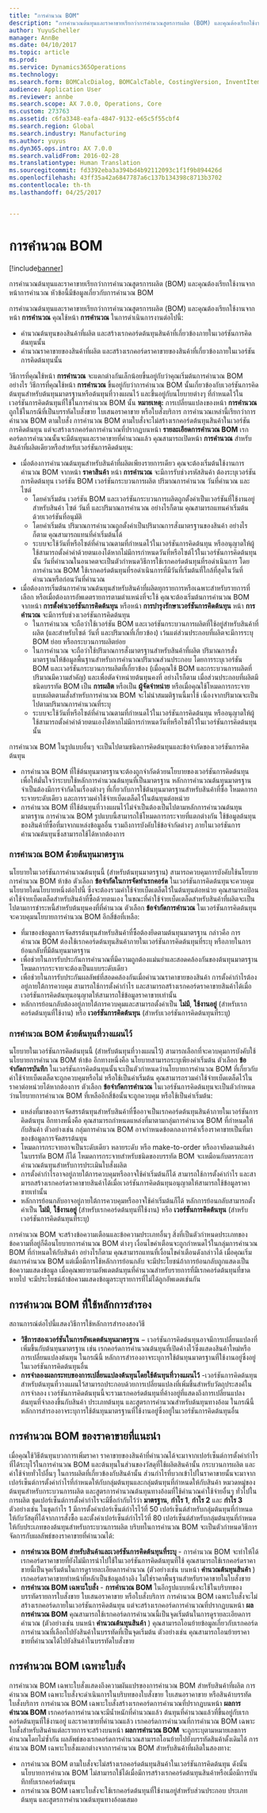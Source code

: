 ```yaml
---
title: "การคำนวณ BOM"
description: "การคำนวณต้นทุนและราคาขายเรียกว่าการคำนวณสูตรการผลิต (BOM) และคุณต้องเรียกใช้งานจากหน้าการคำนวณ หัวข้อนี้มีข้อมูลเกี่ยวกับการคำนวณ BOM"
author: YuyuScheller
manager: AnnBe
ms.date: 04/10/2017
ms.topic: article
ms.prod: 
ms.service: Dynamics365Operations
ms.technology: 
ms.search.form: BOMCalcDialog, BOMCalcTable, CostingVersion, InventItemPrice, SalesQuotationTable, SalesTable, SMAServiceOrderTable
audience: Application User
ms.reviewer: annbe
ms.search.scope: AX 7.0.0, Operations, Core
ms.custom: 273763
ms.assetid: c6fa3348-eafa-4847-9132-e65c5f55cbf4
ms.search.region: Global
ms.search.industry: Manufacturing
ms.author: yuyus
ms.dyn365.ops.intro: AX 7.0.0
ms.search.validFrom: 2016-02-28
ms.translationtype: Human Translation
ms.sourcegitcommit: fd3392eba3a394bd4b92112093c1f1f9b894426d
ms.openlocfilehash: 43ff35a42a6847787a6c137b134398c8713b3702
ms.contentlocale: th-th
ms.lasthandoff: 04/25/2017


---
```


# <a name="bom-calculations"></a>การคำนวณ BOM

[!include[banner](../includes/banner.md)]


การคำนวณต้นทุนและราคาขายเรียกว่าการคำนวณสูตรการผลิต (BOM) และคุณต้องเรียกใช้งานจากหน้าการคำนวณ หัวข้อนี้มีข้อมูลเกี่ยวกับการคำนวณ BOM

การคำนวณต้นทุนและราคาขายเรียกว่าการคำนวณสูตรการผลิต (BOM) และคุณต้องเรียกใช้งานจากหน้า **การคำนวณ** คุณใช้หน้า **การคำนวณ** ในการดำเนินการงานต่อไปนี้:

-   คำนวณต้นทุนของสินค้าที่ผลิต และสร้างเรกคอร์ดต้นทุนสินค้าที่เกี่ยวข้องภายในเวอร์ชันการคิดต้นทุนนั้น
-   คำนวณราคาขายของสินค้าที่ผลิต และสร้างเรกคอร์ดราคาขายของสินค้าที่เกี่ยวข้องภายในเวอร์ชันการคิดต้นทุนนั้น

วิธีการที่คุณใช้หน้า **การคำนวณ** จะแตกต่างกันเล็กน้อยขึ้นอยู่กับว่าคุณเริ่มต้นการคำนวณ BOM อย่างไร วิธีการที่คุณใช้หน้า **การคำนวณ** ขึ้นอยู่กับว่าการคำนวณ BOM นั้นเกี่ยวข้องกับเวอร์ชันการคิดต้นทุนสำหรับต้นทุนมาตรฐานหรือต้นทุนที่วางแผนไว้ และขึ้นอยู่กับนโยบายต่างๆ ที่กำหนดไว้ในเวอร์ชันการคิดต้นทุนที่ใช้ในการคำนวณ BOM นั้น **หมายเหตุ:** การเปลี่ยนแปลงของหน้า **การคำนวณ** ถูกใช้ในกรณีที่เป็นบรรทัดใบสั่งขาย ใบเสนอราคาขาย หรือใบสั่งบริการ การคำนวณเหล่านี้เรียกว่าการคำนวณ BOM ตามใบสั่ง การคำนวณ BOM ตามใบสั่งจะไม่สร้างเรกคอร์ดต้นทุนสินค้าในเวอร์ชันการคิดต้นทุน แต่จะสร้างเรกคอร์ดการคำนวณที่ปรากฏบนหน้า **รายละเอียดการคำนวณ BOM** เรกคอร์ดการคำนวณนั้นจะมีต้นทุนและราคาขายที่คำนวณแล้ว คุณสามารถเปิดหน้า **การคำนวณ** สำหรับสินค้าที่ผลิตเดียวหรือสำหรับเวอร์ชันการคิดต้นทุน:

-   เมื่อต้องการคำนวณต้นทุนสำหรับสินค้าที่ผลิตเพียงรายการเดียว คุณจะต้องเริ่มต้นใช้งานการคำนวณ BOM จากหน้า **ราคาสินค้า** หน้า **การคำนวณ** จะมีการรับช่วงรหัสสินค้า ต้องระบุเวอร์ชันการคิดต้นทุน เวอร์ชัน BOM เวอร์ชันกระบวนการผลิต ปริมาณการคำนวณ วันที่คำนวณ และไซต์
    -   โดยค่าเริ่มต้น เวอร์ชัน BOM และเวอร์ชันกระบวนการผลิตถูกตั้งค่าเป็นเวอร์ชันที่ใช้งานอยู่สำหรับสินค้า ไซต์ วันที่ และปริมาณการคำนวณ อย่างไรก็ตาม คุณสามารถแทนค่าเริ่มต้นด้วยเวอร์ชันที่อนุมัติ
    -   โดยค่าเริ่มต้น ปริมาณการคำนวณถูกตั้งค่าเป็นปริมาณการสั่งมาตรฐานของสินค้า อย่างไรก็ตาม คุณสามารถแทนที่ค่าเริ่มต้นได้
    -   ระบบจะใช้วันที่หรือไซต์ที่คำนวณตามที่กำหนดไว้ในเวอร์ชันการคิดต้นทุน หรืออนุญาตให้ผู้ใช้สามารถตั้งค่าค่าด้วยตนเองได้หากไม่มีการกำหนดวันที่หรือไซต์ไว้ในเวอร์ชันการคิดต้นทุนนั้น วันที่คำนวณในอนาคตจะเป็นตัวกำหนดวิธีการใช้เรกคอร์ดต้นทุนที่รอดำเนินการ โดยการคำนวณ BOM ใช้เรกคอร์ดต้นทุนที่รอดำเนินการที่มีวันที่เริ่มต้นที่ใกล้ที่สุดในวันที่คำนวณหรือก่อนวันที่คำนวณ
-   เมื่อต้องการเริ่มต้นการคำนวณต้นทุนสำหรับสินค้าที่ผลิตทุกรายการหรือเฉพาะสำหรับรายการที่เลือก หรือเมื่อต้องการอัพเดตรายการตามตำแหน่งที่จะใช้ คุณจะต้องเริ่มต้นการคำนวณ BOM จากหน้า **การตั้งค่าเวอร์ชันการคิดต้นทุน** หรือหน้า **การบำรุงรักษาเวอร์ชันการคิดต้นทุน** หน้า **การคำนวณ** จะมีการรับช่วงเวอร์ชันการคิดต้นทุน
    -   ในการคำนวณ จะถือว่าใช้เวอร์ชัน BOM และเวอร์ชันกระบวนการผลิตที่ใช้อยู่สำหรับสินค้าที่ผลิต (และสำหรับไซต์ วันที่ และปริมาณที่เกี่ยวข้อง) เว้นแต่ส่วนประกอบที่ผลิตจะมีการระบุ BOM ย่อย หรือกระบวนการผลิตย่อย
    -   ในการคำนวณ จะถือว่าใช้ปริมาณการสั่งมาตรฐานสำหรับสินค้าที่ผลิต ปริมาณการสั่งมาตรฐานให้ข้อมูลพื้นฐานสำหรับการคำนวณปริมาณส่วนประกอบ โดยการระบุเวอร์ชัน BOM และเวอร์ชันกระบวนการผลิตที่เกี่ยวข้อง (เมื่อคุณใช้ BOM และกระบวนการผลิตที่ปริมาณมีความสำคัญ) และเพื่อตัดจำหน่ายต้นทุนคงที่ อย่างไรก็ตาม เมื่อส่วนประกอบที่ผลิตมีชนิดบรรทัด BOM เป็น **การผลิต** หรือเป็น **ผู้จัดจำหน่าย** หรือเมื่อคุณใช้โหมดการกระจายแบบผลิตตามสั่งสำหรับการคำนวณ BOM จะไม่นำสมมติฐานนี้มาใช้ เนื่องจากปริมาณจะเป็นไปตามปริมาณการคำนวณที่ระบุ
    -   ระบบจะใช้วันที่หรือไซต์ที่คำนวณตามที่กำหนดไว้ในเวอร์ชันการคิดต้นทุน หรืออนุญาตให้ผู้ใช้สามารถตั้งค่าค่าด้วยตนเองได้หากไม่มีการกำหนดวันที่หรือไซต์ไว้ในเวอร์ชันการคิดต้นทุนนั้น

การคำนวณ BOM ในรูปแบบอื่นๆ จะเป็นไปตามชนิดการคิดต้นทุนและข้อจำกัดของเวอร์ชันการคิดต้นทุน

-   การคำนวณ BOM ที่ใช้ต้นทุนมาตรฐานจะต้องถูกจำกัดด้วยนโยบายของเวอร์ชันการคิดต้นทุน เพื่อให้มั่นใจว่าระบบใช้หลักการคำนวณต้นทุนที่เป็นมาตรฐาน หลักการคำนวณต้นทุนมาตรฐานจำเป็นต้องมีการจำกัดในเรื่องต่างๆ ที่เกี่ยวกับการใช้ต้นทุนมาตรฐานสำหรับสินค้าที่ซื้อ โหมดการกระจายระดับเดียว และการรวมค่าใช้จ่ายเบ็ดเตล็ดไว้ในต้นทุนต่อหน่วย
-   การคำนวณ BOM ที่ใช้ต้นทุนที่วางแผนไว้ไม่จำเป็นต้องเป็นไปตามหลักการคำนวณต้นทุนมาตรฐาน การคำนวณ BOM รูปแบบนี้สามารถใช้โหมดการกระจายที่แตกต่างกัน ใช้ข้อมูลต้นทุนของสินค้าที่ซื้อที่มาจากแหล่งข้อมูลอื่น รวมถึงการบังคับใช้ข้อจำกัดต่างๆ ภายในเวอร์ชันการคำนวณต้นทุนซึ่งสามารถใช้ได้หากต้องการ

### <a name="bom-calculations-that-use-standard-costs"></a>การคำนวณ BOM ด้วยต้นทุนมาตรฐาน

นโยบายในเวอร์ชันการคำนวณต้นทุนนี้ (สำหรับต้นทุนมาตรฐาน) สามารถควบคุมการบังคับใช้นโยบายการคำนวณ BOM ห้าข้อ  ตัวเลือก **ข้อจำกัดในการจัดทำเรกคอร์ด** ในเวอร์ชันการคิดต้นทุนจะควบคุมนโยบายใดนโยบายหนึ่งต่อไปนี้ ซึ่งจะต้องรวมค่าใช้จ่ายเบ็ดเตล็ดไว้ในต้นทุนต่อหน่วย คุณสามารถป้อนค่าใช้จ่ายเบ็ดเตล็ดสำหรับสินค้าที่ซื้อด้วยตนเอง ในขณะที่ค่าใช้จ่ายเบ็ดเตล็ดสำหรับสินค้าที่ผลิตจะเป็นไปตามการชำระหนี้สำหรับต้นทุนคงที่ที่คำนวณ ตัวเลือก **ข้อจำกัดการคำนวณ** ในเวอร์ชันการคิดต้นทุนจะควบคุมนโยบายการคำนวณ BOM อีกสี่ข้อที่เหลือ:

-   ที่มาของข้อมูลการจัดสรรต้นทุนสำหรับสินค้าที่ซื้อต้องยึดตามต้นทุนมาตรฐาน กล่าวคือ การคำนวณ BOM ต้องใช้เรกคอร์ดต้นทุนสินค้าภายในเวอร์ชันการคิดต้นทุนที่ระบุ หรือภายในการย้อนกลับที่มีต้นทุนมาตรฐาน
-   เพื่อช่วยในการรับประกันการคำนวณที่มีความถูกต้องแม่นยำและสอดคล้องกันของต้นทุนมาตรฐาน โหมดการกระจายจะต้องเป็นแบบระดับเดียว
-   เพื่อช่วยในการรับประกันผลลัพธ์ที่สอดคล้องกันเมื่อคำนวณราคาขายของสินค้า การตั้งค่ากำไรต้องอยู่ภายใต้การควบคุม สามารถใช้การตั้งค่ากำไร และสามารถสร้างเรกคอร์ดราคาขายสินค้าได้เมื่อเวอร์ชันการคิดต้นทุนอนุญาตให้สามารถใช้ข้อมูลราคาขายเท่านั้น
-   หลักการย้อนกลับต้องอยู่ภายใต้การควบคุมและสามารถตั้งค่าเป็น **ไม่มี**, **ใช้งานอยู่** (สำหรับเรกคอร์ดต้นทุนที่ใช้งาน) หรือ **เวอร์ชันการคิดต้นทุน** (สำหรับเวอร์ชันการคิดต้นทุนที่ระบุ)

### <a name="bom-calculations-that-use-planned-costs"></a>การคำนวณ BOM ด้วยต้นทุนที่วางแผนไว้

นโยบายในเวอร์ชันการคิดต้นทุนนี้ (สำหรับต้นทุนที่วางแผนไว้) สามารถเลือกที่จะควบคุมการบังคับใช้นโยบายการคำนวณ BOM ห้าข้อ อีกทางหนึ่งคือ นโยบายสามารถระบุเพียงค่าเริ่มต้น ตัวเลือก **ข้อจำกัดการบันทึก** ในเวอร์ชันการคิดต้นทุนนั้นจะเป็นตัวกำหนดว่านโยบายการคำนวณ BOM ที่เกี่ยวกับค่าใช้จ่ายเบ็ดเตล็ดจะถูกควบคุมหรือไม่ หรือใช้เป็นค่าเริ่มต้น คุณสามารถรวมค่าใช้จ่ายเบ็ดเตล็ดไว้ในราคาต่อหน่วยได้หากต้องการ ตัวเลือก **ข้อจำกัดการคำนวณ** ในเวอร์ชันการคิดต้นทุนจะเป็นตัวกำหนดว่านโยบายการคำนวณ BOM ที่เหลืออีกสี่ข้อนั้นจะถูกควบคุม หรือใช้เป็นค่าเริ่มต้น:

-   แหล่งที่มาของการจัดสรรต้นทุนสำหรับสินค้าที่ซื้ออาจเป็นเรกคอร์ดต้นทุนสินค้าภายในเวอร์ชันการคิดต้นทุน อีกทางหนึ่งคือ คุณสามารถกำหนดแหล่งที่มาตามกลุ่มการคำนวณ BOM ที่กำหนดให้กับสินค้า ตัวอย่างเช่น กลุ่มการคำนวณ BOM อาจกำหนดข้อตกลงการค้าเรื่องราคาขายเป็นที่มาของข้อมูลการจัดสรรต้นทุน
-   โหมดการกระจายอาจเป็นระดับเดียว หลายระดับ หรือ make-to-order หรืออาจยึดตามสินค้าในบรรทัด BOM ก็ได้ โหมดการกระจายสำหรับชนิดของบรรทัด BOM จะเหมือนกับตรรกะการคำนวณต้นทุนสำหรับการประเมินใบสั่งผลิต
-   การตั้งค่ากำไรอาจอยู่ภายใต้การควบคุมหรืออาจใช้ค่าเริ่มต้นก็ได้ สามารถใช้การตั้งค่ากำไร และสามารถสร้างเรกคอร์ดราคาขายสินค้าได้เมื่อเวอร์ชันการคิดต้นทุนอนุญาตให้สามารถใช้ข้อมูลราคาขายเท่านั้น
-   หลักการย้อนกลับอาจอยู่ภายใต้การควบคุมหรืออาจใช้ค่าเริ่มต้นก็ได้ หลักการย้อนกลับสามารถตั้งค่าเป็น **ไม่มี**, **ใช้งานอยู่** (สำหรับเรกคอร์ดต้นทุนที่ใช้งาน) หรือ **เวอร์ชันการคิดต้นทุน** (สำหรับเวอร์ชันการคิดต้นทุนที่ระบุ)

การคำนวณ BOM จะสร้างข้อความเตือนและข้อความประเภทอื่นๆ สิ่งที่เป็นตัวกำหนดประเภทของข้อความที่อยู่ก็คือนโยบายการคำนวณ BOM ต่างๆ เงื่อนไขคำเตือนจะถูกกำหนดไว้ในกลุ่มการคำนวณ BOM ที่กำหนดให้กับสินค้า อย่างไรก็ตาม คุณสามารถแทนที่เงื่อนไขคำเตือนดังกล่าวได้ เมื่อคุณเริ่มต้นการคำนวณ BOM แต่เมื่อมีการใช้หลักการย้อนกลับ จะมีประโยชน์ถ้าการย้อนกลับถูกแสดงเป็นข้อความแสดงข้อมูล เมื่อคุณพยายามอัพเดตต้นทุนที่คำนวณสำหรับรายการที่มีเรกคอร์ดต้นทุนที่ขาดหายไป จะมีประโยชน์ถ้าข้อควมแสดงข้อมูลระบุรายการที่ไม่ได้ถูกอัพเดตเช่นกัน

## <a name="bom-calculations-that-use-the-fallback-principle"></a>การคำนวณ BOM ที่ใช้หลักการสำรอง
สถานการณ์ต่อไปนี้แสดงวิธีการใช้หลักการสำรองสองวิธี

-   **วิธีการสองเวอร์ชันในการอัพเดตต้นทุนมาตรฐาน** − เวอร์ชันการคิดต้นทุนอาจมีการเปลี่ยนแปลงที่เพิ่มขึ้นกับต้นทุนมาตรฐาน เช่น เรกคอร์ดการคำนวณต้นทุนที่เปิดค้างไว้ซึ่งแสดงสินค้าใหม่หรือการเปลี่ยนแปลงต้นทุน ในกรณีนี้ หลักการสำรองอาจระบุการใช้ต้นทุนมาตรฐานที่ใช้งานอยู่ซึ่งอยู่ในเวอร์ชันการคิดต้นทุนอื่น
-   **การจำลองผลกระทบของการเปลี่ยนแปลงต้นทุนโดยใช้ต้นทุนที่วางแผนไว้** -เวอร์ชันการคิดต้นทุนสำหรับต้นทุนที่วางแผนไว้สามารถประกอบด้วยการเปลี่ยนแปลงที่เพิ่มขึ้นสำหรับวัตถุประสงค์ในการจำลอง เวอร์ชันการคิดต้นทุนนี้จะรวมเรกคอร์ดต้นทุนที่ค้างอยู่ที่แสดงถึงการเปลี่ยนแปลงต้นทุนที่จำลองขึ้นกับสินค้า ประเภทต้นทุน และสูตรการคำนวณสำหรับต้นทุนทางอ้อม ในกรณีนี้ หลักการสำรองอาจระบุการใช้ต้นทุนมาตรฐานที่ใช้งานอยู่ซึ่งอยู่ในเวอร์ชันการคิดต้นทุนอื่น

## <a name="bom-calculation-of-a-suggested-sales-price"></a>การคำนวณ BOM ของราคาขายที่แนะนำ
เมื่อคุณใช้วิธีต้นทุนบวกการเพิ่มราคา ราคาขายของสินค้าที่คำนวณได้จะมาจากเปอร์เซ็นต์การตั้งค่ากำไรที่ได้ระบุไว้ในการคำนวณ BOM และต้นทุนในส่วนของวัสดุที่ใช้ผลิตสินค้านั้น กระบวนการผลิต และค่าใช้จ่ายทั่วไปอื่นๆ ในการผลิตที่เกี่ยวข้องกับสินค้านั้น ส่วนกำไรที่บวกเข้าไปในราคาขายนั้นจะมาจากเปอร์เซ็นต์การตั้งค่ากำไรที่กำหนดให้กับกลุ่มต้นทุนและกลุ่มต้นทุนที่กำหนดให้กับสินค้า หมวดหมู่ของต้นทุนสำหรับกระบวนการผลิต และสูตรการคำนวณต้นทุนทางอ้อมที่ใช้คำนวณค่าใช้จ่ายอื่นๆ ทั่วไปในการผลิต ชุดเปอร์เซ็นต์การตั้งค่ากำไรจะมีชื่อกำกับไว้ว่า **มาตรฐาน**, **กำไร 1**, **กำไร 2** และ **กำไร 3** ตัวอย่างเช่น ในชุดกำไร 1 มีการตั้งค่าเปอร์เซ็นต์กำไรไว้ที่ 50 เปอร์เซ็นต์สำหรับกลุ่มต้นทุนที่กำหนดให้กับวัสดุที่ได้จากการสั่งซื้อ และตั้งค่าเปอร์เซ็นต์กำไรไว้ที่ 80 เปอร์เซ็นต์สำหรับกลุ่มต้นทุนที่กำหนดให้กับประเภทของต้นทุนสำหรับกระบวนการผลิต บริบทในการคำนวณ BOM จะเป็นตัวกำหนดวิธีการจัดการกับผลลัพธ์ของราคาขายที่คำนวณได้:

-   **การคำนวณ BOM สำหรับสินค้าและเวอร์ชันการคิดต้นทุนที่ระบุ** - การคำนวณ BOM จะทำให้ได้เรกคอร์ดราคาขายที่ยังไม่มีการนำไปใช้ในเวอร์ชันการคิดต้นทุนที่ใช้ คุณสามารถใช้เรกคอร์ดราคาขายนี้เป็นจุดเริ่มต้นในการดูรายละเอียดการคำนวณ (ตัวอย่างเช่น บนหน้า **คำนวณต้นทุนสินค้า** ) เรกคอร์ดราคาขายทำหน้าที่หลักเป็นข้อมูลอ้างอิง ไม่ใช่ราคาพื้นฐานสำหรับราคาขายในใบสั่งขาย
-   **การคำนวณ BOM เฉพาะใบสั่ง** - **การคำนวณ BOM** ในอีกรูปแบบหนึ่งจะใช้ในบริบทของบรรทัดรายการใบสั่งขาย ใบเสนอราคาขาย หรือใบสั่งบริการ การคำนวณ BOM เฉพาะใบสั่งจะไม่สร้างเรกคอร์ดภายในเวอร์ชันการคิดต้นทุน แต่จะสร้างเรกคอร์ดการคำนวณที่ปรากฏบนหน้า **ผลการคำนวณ BOM** คุณสามารถใช้เรกคอร์ดการคำนวณนี้เป็นจุดเริ่มต้นในการดูรายละเอียดการคำนวณ (ตัวอย่างเช่น บนหน้า **คำนวณต้นทุนสินค้า** ) คุณสามารถโอนย้ายข้อมูลเกี่ยวกับเรกคอร์ดการคำนวณที่เลือกไปยังสินค้าในบรรทัดที่เป็นจุดเริ่มต้น ตัวอย่างเช่น คุณสามารถโอนย้ายราคาขายที่คำนวณได้ไปยังสินค้าในบรรทัดใบสั่งขาย

## <a name="orderspecific-bom-calculations"></a>การคำนวณ BOM เฉพาะใบสั่ง
การคำนวณ BOM เฉพาะใบสั่งแสดงถึงความผันแปรของการคำนวณ BOM สำหรับสินค้าที่ผลิต  การคำนวณ BOM เฉพาะใบสั่งจะดำเนินการในบริบทของใบสั่งขาย ใบเสนอราคาขาย หรือสินค้าบรรทัดใบสั่งบริการ การคำนวณ BOM เฉพาะใบสั่งสร้างเรกคอร์ดการคำนวณที่ปรากฏบนหน้า **ผลการคำนวณ BOM** เรกคอร์ดการคำนวณจะมีน้ำหนักที่คำนวณแล้ว ต้นทุนที่คำนวณแล้วที่ขึ้นอยู่กับเรกคอร์ดต้นทุนที่ใช้งานอยู่ และราคาขายที่คำนวณแล้ว  เรกคอร์ดการคำนวณที่การคำนวณ BOM เฉพาะใบสั่งสำหรับสินค้าแต่ละรายการจะสร้างบนหน้า **ผลการคำนวณ BOM** จะถูกระบุตามหมายเลขการคำนวณโดยไม่ซ้ำกัน ผลลัพธ์ของเรกคอร์ดการคำนวณสามารถโอนย้ายไปยังบรรทัดสินค้าดั้งเดิมได้ การคำนวณ BOM เฉพาะใบสั่งแตกต่างจากการคำนวณ BOM สำหรับสินค้าที่ผลิตในสองทาง:

-   การคำนวณ BOM ตามใบสั่งจะไม่สร้างเรกคอร์ดต้นทุนสินค้าในเวอร์ชันการคิดต้นทุน ดังนั้น นโยบายการคำนวณ BOM ไม่สามารถใช้ได้เมื่อมีการสร้างเรกคอร์ดต้นทุนสินค้าหรือเมื่อมีการบันทึกทับเรกคอร์ดต้นทุน
-   การคำนวณ BOM เฉพาะใบสั่งจะใช้เรกคอร์ดต้นทุนที่ใช้งานอยู่สำหรับส่วนประกอบ ประเภทต้นทุน และสูตรการคำนวณต้นทุนทางอ้อมเสมอ






